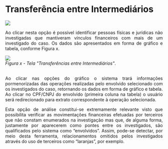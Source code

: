 # Transferência entre Intermediários

![](img/TransEntreIntermediários.png)<br>

<p style="text-align: justify;">Ao clicar nesta opção é possível identificar pessoas físicas e jurídicas não investigadas que mantiveram vínculos financeiros com mais de um investigado do caso. Os dados são apresentados em forma de gráfico e tabela, conforme Figura x.</p>

![](img/TelaIntermediários.png)<br>
*Figura x - Tela "Transferências entre Intermediários"*. <br><br>

<p style="text-align: justify;">Ao clicar nas opções do gráfico o sistema trará informações pormenorizadas das operações realizadas pelo envolvido selecionado com os investigados do caso, retornando os dados em forma de gráfico e tabela. Ao clicar no CPF/CNPJ do envolvido (primeira coluna na tabela) o usuário será redirecionado para extrato correspondente à operação selecionada.  </p>

<p style="text-align: justify;">Esta opção de análise constitui-se extremamente relevante visto que possibilita verificar as movimentações financeiras efetuadas por terceiros que não constam enumerados na investigação mas que, de alguma forma, justamente por aparecerem como pontes entre os investigados, são qualificados pelo sistema como “envolvidos”. Assim, pode-se detectar, por meio desta ferramenta, relacionamentos omitidos pelos investigados através do uso de terceiros como “laranjas”, por exemplo. </p>